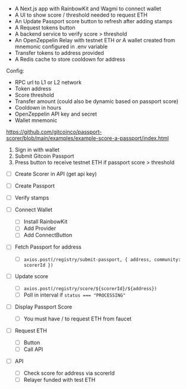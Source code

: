 - A Next.js app with RainbowKit and Wagmi to connect wallet
- A UI to show score / threshold needed to request ETH
- An Update Passport score button to refresh after adding stamps
- A Request tokens button
- A backend service to verify score > threshold
- An OpenZeppelin Relay with testnet ETH _or_ A wallet created from mnemonic configured in .env variable
- Transfer tokens to address provided
- A Redis cache to store cooldown for address

Config:

- RPC url to L1 or L2 network
- Token address
- Score threshold
- Transfer amount (could also be dynamic based on passport score)
- Cooldown in hours
- OpenZeppelin API key and secret
- Wallet mnemonic

https://github.com/gitcoinco/passport-scorer/blob/main/examples/example-score-a-passport/index.html

1. Sign in with wallet
2. Submit Gitcoin Passport
3. Press button to receive testnet ETH if passport score > threshold

- [ ] Create Scorer in API (get api key)
- [ ] Create Passport
- [ ] Verify stamps

- [ ] Connect Wallet
  - [ ] Install RainbowKit
  - [ ] Add Provider
  - [ ] Add ConnectButton
- [ ] Fetch Passport for address
  - [ ] `axios.post(/registry/submit-passport, { address, community: scorerId })`
- [ ] Update score
  - [ ] `axios.post(/registry/score/${scorerId}/${address})`
  - [ ] Poll in interval if `status === "PROCESSING"`
- [ ] Display Passport Score
  - [ ] You must have <x> / <threshold> to request ETH from faucet
- [ ] Request ETH
  - [ ] Button
  - [ ] Call API
- [ ] API
  - [ ] Check score for address via scorerId
  - [ ] Relayer funded with test ETH

